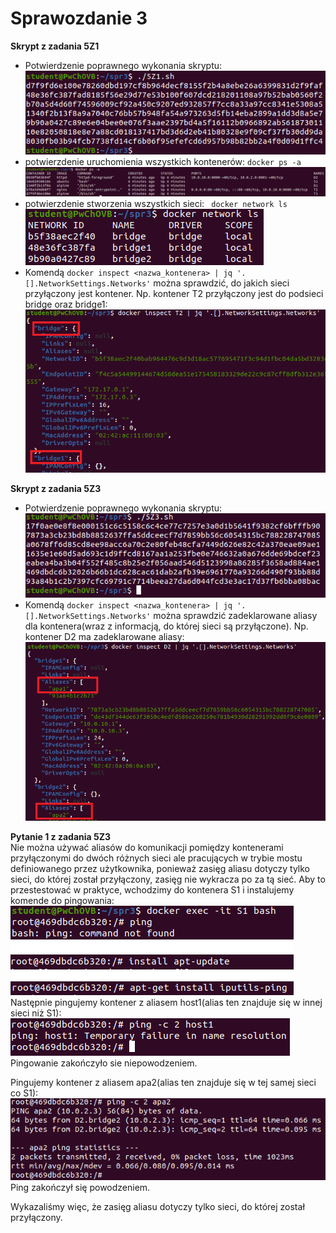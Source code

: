 # Sprawozdanie 3

<b>Skrypt z zadania 5Z1</b>
- Potwierdzenie poprawnego wykonania skryptu:<br />
![5Z1_dziala](https://github.com/AdrianSzafranski/sprawozdanie3-docker/blob/main/screens/5Z1_dziala.png)<br />
- potwierzdenie uruchomienia wszystkich kontenerów: ```docker ps -a```<br />
![5Z1_container](https://github.com/AdrianSzafranski/sprawozdanie3-docker/blob/main/screens/5Z1_container.png)<br />
- potwierzdenie stworzenia wszystkich sieci: ``` docker network ls```<br />
![5Z1_network](https://github.com/AdrianSzafranski/sprawozdanie3-docker/blob/main/screens/5Z1_network.png)<br />
- Komendą ```docker inspect <nazwa_kontenera> | jq '.[].NetworkSettings.Networks'``` można sprawdzić, do jakich sieci przyłączony jest kontener. Np. kontener T2 przyłączony jest do podsieci bridge oraz bridge1:
![5Z1_przylaczone_kontenery](https://github.com/AdrianSzafranski/sprawozdanie3-docker/blob/main/screens/5Z1_przylaczone_kontenery.png)<br />


<b>Skrypt z zadania 5Z3</b>
- Potwierdzenie poprawnego wykonania skryptu:<br />
![5Z3_dziala](https://github.com/AdrianSzafranski/sprawozdanie3-docker/blob/main/screens/5Z3_dziala.png)<br />
- Komendą ```docker inspect <nazwa_kontenera> | jq '.[].NetworkSettings.Networks'``` można sprawdzić zadeklarowane aliasy dla kontenera(wraz z informacją, do której sieci są przyłączone). Np. kontener D2 ma zadeklarowane aliasy:
![5Z3_aliasy](https://github.com/AdrianSzafranski/sprawozdanie3-docker/blob/main/screens/5Z3_aliasy.png)<br />

<b>Pytanie 1 z zadania 5Z3</b><br />
Nie można używać aliasów do komunikacji pomiędzy kontenerami przyłączonymi do dwóch różnych sieci ale pracujących w trybie mostu definiowanego przez użytkownika, ponieważ zasięg aliasu dotyczy tylko sieci, do której został przyłączony, zasięg nie wykracza po za tą sieć.
Aby to przestestować w praktyce, wchodzimy do kontenera S1 i instalujemy komende do pingowania:
![5Z3_p1_przygotowanie](https://github.com/AdrianSzafranski/sprawozdanie3-docker/blob/main/screens/5Z3_p1_przygotowanie.png)<br />
Następnie pingujemy kontener z aliasem host1(alias ten znajduje się w innej sieci niż S1):<br />
![5Z3_p1_ping_zly](https://github.com/AdrianSzafranski/sprawozdanie3-docker/blob/main/screens/5Z3_p1_ping_zly.png)<br />
Pingowanie zakończyło sie niepowodzeniem.

Pingujemy kontener z aliasem apa2(alias ten znajduje się w tej samej sieci co S1):<br />
![5Z3_p1_ping_dobry](https://github.com/AdrianSzafranski/sprawozdanie3-docker/blob/main/screens/5Z3_p1_ping_dobry.png)<br />
Ping zakończył się powodzeniem.

Wykazaliśmy więc, że zasięg aliasu dotyczy tylko sieci, do której został przyłączony.
